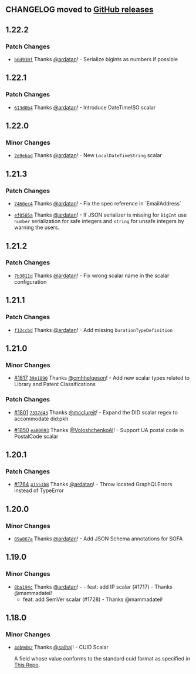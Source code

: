 ## CHANGELOG moved to [GitHub releases](https://github.com/Urigo/graphql-scalars/releases)

## 1.22.2

### Patch Changes

- [`b6d930f`](https://github.com/Urigo/graphql-scalars/commit/b6d930fd31f8ad8b4aa2532f4e25d5b15fcadd4a)
  Thanks [@ardatan](https://github.com/ardatan)! - Serialize bigints as numbers if possible

## 1.22.1

### Patch Changes

- [`613d0b4`](https://github.com/Urigo/graphql-scalars/commit/613d0b4a41cb9c4f540ed9e55e5c62ecafa05d5c)
  Thanks [@ardatan](https://github.com/ardatan)! - Introduce DateTimeISO scalar

## 1.22.0

### Minor Changes

- [`2e9ebad`](https://github.com/Urigo/graphql-scalars/commit/2e9ebad9dfcc578a37d8a5858d75053b7124a666)
  Thanks [@ardatan](https://github.com/ardatan)! - New `LocalDateTimeString` scalar

## 1.21.3

### Patch Changes

- [`7460ec4`](https://github.com/Urigo/graphql-scalars/commit/7460ec43ed67003913336bd1f4fac80dc3915a05)
  Thanks [@ardatan](https://github.com/ardatan)! - Fix the spec reference in \`EmailAddress\`

- [`ef0585a`](https://github.com/Urigo/graphql-scalars/commit/ef0585a16796a27e93c82865bcc1fbd1c6e5c5b3)
  Thanks [@ardatan](https://github.com/ardatan)! - If JSON serializer is missing for `BigInt` use
  `number` serialization for safe integers and `string` for unsafe integers by warning the users.

## 1.21.2

### Patch Changes

- [`7b3811d`](https://github.com/Urigo/graphql-scalars/commit/7b3811d50a507573e5b16d1e14c6d203cee1c8d4)
  Thanks [@ardatan](https://github.com/ardatan)! - Fix wrong scalar name in the scalar configuration

## 1.21.1

### Patch Changes

- [`f12ccbd`](https://github.com/Urigo/graphql-scalars/commit/f12ccbd98e8d4a9fd4a9f4bf334eb09f4e4f61ba)
  Thanks [@ardatan](https://github.com/ardatan)! - Add missing `DurationTypeDefinition`

## 1.21.0

### Minor Changes

- [#1817](https://github.com/Urigo/graphql-scalars/pull/1817)
  [`39e1890`](https://github.com/Urigo/graphql-scalars/commit/39e1890f494a19a86f50392cd9c9db6e466f6086)
  Thanks [@cmhhelgeson](https://github.com/cmhhelgeson)! - Add new scalar types related to Library
  and Patent Classifications

### Patch Changes

- [#1801](https://github.com/Urigo/graphql-scalars/pull/1801)
  [`7337d43`](https://github.com/Urigo/graphql-scalars/commit/7337d432cb8a103778ca62a570d27f3f00ec3a2c)
  Thanks [@mcclurejt](https://github.com/mcclurejt)! - Expand the DID scalar regex to accommodate
  did:pkh

- [#1850](https://github.com/Urigo/graphql-scalars/pull/1850)
  [`ea80093`](https://github.com/Urigo/graphql-scalars/commit/ea800938238be4c676ff3a71a4d77c3e66de364a)
  Thanks [@VoloshchenkoAl](https://github.com/VoloshchenkoAl)! - Support UA postal code in
  PostalCode scalar

## 1.20.1

### Patch Changes

- [#1764](https://github.com/Urigo/graphql-scalars/pull/1764)
  [`41551b8`](https://github.com/Urigo/graphql-scalars/commit/41551b8a1cfa616fefe2b67dbaea91d5ca76eeac)
  Thanks [@ardatan](https://github.com/ardatan)! - Throw located GraphQLErrors instead of TypeError

## 1.20.0

### Minor Changes

- [`89a867a`](https://github.com/Urigo/graphql-scalars/commit/89a867afaa0d7a0e5365dce8508aecf67586061a)
  Thanks [@ardatan](https://github.com/ardatan)! - Add JSON Schema annotations for SOFA

## 1.19.0

### Minor Changes

- [`8ba194c`](https://github.com/Urigo/graphql-scalars/commit/8ba194c60fa8e84d20c6ada6bbc30555b9c832c0)
  Thanks [@ardatan](https://github.com/ardatan)! - - feat: add IP scalar (#1717) - Thanks
  @mammadatei!
  - feat: add SemVer scalar (#1728) - Thanks @mammadatei!

## 1.18.0

### Minor Changes

- [`4db9d82`](https://github.com/Urigo/graphql-scalars/commit/4db9d82f36c834dfe37ac3759429c12a1cc24060)
  Thanks [@saihaj](https://github.com/saihaj)! - CUID Scalar

  A field whose value conforms to the standard cuid format as specified in
  [This Repo](https://github.com/ericelliott/cuid#broken-down).
